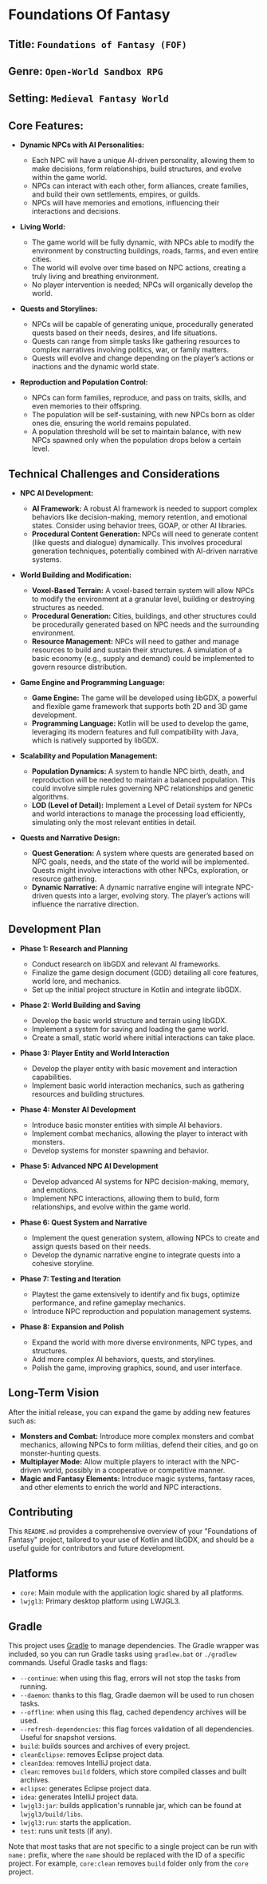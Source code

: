 # Foundations Of Fantasy

## Title: `Foundations of Fantasy (FOF)`

## Genre: `Open-World Sandbox RPG`

## Setting: `Medieval Fantasy World`

## Core Features:

- **Dynamic NPCs with AI Personalities:**
    - Each NPC will have a unique AI-driven personality, allowing them to make decisions, form relationships, build structures, and evolve within the game world.
    - NPCs can interact with each other, form alliances, create families, and build their own settlements, empires, or guilds.
    - NPCs will have memories and emotions, influencing their interactions and decisions.

- **Living World:**
    - The game world will be fully dynamic, with NPCs able to modify the environment by constructing buildings, roads, farms, and even entire cities.
    - The world will evolve over time based on NPC actions, creating a truly living and breathing environment.
    - No player intervention is needed; NPCs will organically develop the world.

- **Quests and Storylines:**
    - NPCs will be capable of generating unique, procedurally generated quests based on their needs, desires, and life situations.
    - Quests can range from simple tasks like gathering resources to complex narratives involving politics, war, or family matters.
    - Quests will evolve and change depending on the player’s actions or inactions and the dynamic world state.

- **Reproduction and Population Control:**
    - NPCs can form families, reproduce, and pass on traits, skills, and even memories to their offspring.
    - The population will be self-sustaining, with new NPCs born as older ones die, ensuring the world remains populated.
    - A population threshold will be set to maintain balance, with new NPCs spawned only when the population drops below a certain level.

## Technical Challenges and Considerations

- **NPC AI Development:**
    - **AI Framework:** A robust AI framework is needed to support complex behaviors like decision-making, memory retention, and emotional states. Consider using behavior trees, GOAP, or other AI libraries.
    - **Procedural Content Generation:** NPCs will need to generate content (like quests and dialogue) dynamically. This involves procedural generation techniques, potentially combined with AI-driven narrative systems.

- **World Building and Modification:**
    - **Voxel-Based Terrain:** A voxel-based terrain system will allow NPCs to modify the environment at a granular level, building or destroying structures as needed.
    - **Procedural Generation:** Cities, buildings, and other structures could be procedurally generated based on NPC needs and the surrounding environment.
    - **Resource Management:** NPCs will need to gather and manage resources to build and sustain their structures. A simulation of a basic economy (e.g., supply and demand) could be implemented to govern resource distribution.

- **Game Engine and Programming Language:**
    - **Game Engine:** The game will be developed using libGDX, a powerful and flexible game framework that supports both 2D and 3D game development.
    - **Programming Language:** Kotlin will be used to develop the game, leveraging its modern features and full compatibility with Java, which is natively supported by libGDX.

- **Scalability and Population Management:**
    - **Population Dynamics:** A system to handle NPC birth, death, and reproduction will be needed to maintain a balanced population. This could involve simple rules governing NPC relationships and genetic algorithms.
    - **LOD (Level of Detail):** Implement a Level of Detail system for NPCs and world interactions to manage the processing load efficiently, simulating only the most relevant entities in detail.

- **Quests and Narrative Design:**
    - **Quest Generation:** A system where quests are generated based on NPC goals, needs, and the state of the world will be implemented. Quests might involve interactions with other NPCs, exploration, or resource gathering.
    - **Dynamic Narrative:** A dynamic narrative engine will integrate NPC-driven quests into a larger, evolving story. The player’s actions will influence the narrative direction.

## Development Plan

- **Phase 1: Research and Planning**
    - Conduct research on libGDX and relevant AI frameworks.
    - Finalize the game design document (GDD) detailing all core features, world lore, and mechanics.
    - Set up the initial project structure in Kotlin and integrate libGDX.

- **Phase 2: World Building and Saving**
    - Develop the basic world structure and terrain using libGDX.
    - Implement a system for saving and loading the game world.
    - Create a small, static world where initial interactions can take place.

- **Phase 3: Player Entity and World Interaction**
    - Develop the player entity with basic movement and interaction capabilities.
    - Implement basic world interaction mechanics, such as gathering resources and building structures.

- **Phase 4: Monster AI Development**
    - Introduce basic monster entities with simple AI behaviors.
    - Implement combat mechanics, allowing the player to interact with monsters.
    - Develop systems for monster spawning and behavior.

- **Phase 5: Advanced NPC AI Development**
    - Develop advanced AI systems for NPC decision-making, memory, and emotions.
    - Implement NPC interactions, allowing them to build, form relationships, and evolve within the game world.

- **Phase 6: Quest System and Narrative**
    - Implement the quest generation system, allowing NPCs to create and assign quests based on their needs.
    - Develop the dynamic narrative engine to integrate quests into a cohesive storyline.

- **Phase 7: Testing and Iteration**
    - Playtest the game extensively to identify and fix bugs, optimize performance, and refine gameplay mechanics.
    - Introduce NPC reproduction and population management systems.

- **Phase 8: Expansion and Polish**
    - Expand the world with more diverse environments, NPC types, and structures.
    - Add more complex AI behaviors, quests, and storylines.
    - Polish the game, improving graphics, sound, and user interface.

## Long-Term Vision

After the initial release, you can expand the game by adding new features such as:

- **Monsters and Combat:** Introduce more complex monsters and combat mechanics, allowing NPCs to form militias, defend their cities, and go on monster-hunting quests.
- **Multiplayer Mode:** Allow multiple players to interact with the NPC-driven world, possibly in a cooperative or competitive manner.
- **Magic and Fantasy Elements:** Introduce magic systems, fantasy races, and other elements to enrich the world and NPC interactions.

## Contributing

This `README.md` provides a comprehensive overview of your "Foundations of Fantasy" project, tailored to your use of Kotlin and libGDX, and should be a useful guide for contributors and future development.

## Platforms

- `core`: Main module with the application logic shared by all platforms.
- `lwjgl3`: Primary desktop platform using LWJGL3.

## Gradle

This project uses [Gradle](https://gradle.org/) to manage dependencies.
The Gradle wrapper was included, so you can run Gradle tasks using `gradlew.bat` or `./gradlew` commands.
Useful Gradle tasks and flags:

- `--continue`: when using this flag, errors will not stop the tasks from running.
- `--daemon`: thanks to this flag, Gradle daemon will be used to run chosen tasks.
- `--offline`: when using this flag, cached dependency archives will be used.
- `--refresh-dependencies`: this flag forces validation of all dependencies. Useful for snapshot versions.
- `build`: builds sources and archives of every project.
- `cleanEclipse`: removes Eclipse project data.
- `cleanIdea`: removes IntelliJ project data.
- `clean`: removes `build` folders, which store compiled classes and built archives.
- `eclipse`: generates Eclipse project data.
- `idea`: generates IntelliJ project data.
- `lwjgl3:jar`: builds application's runnable jar, which can be found at `lwjgl3/build/libs`.
- `lwjgl3:run`: starts the application.
- `test`: runs unit tests (if any).

Note that most tasks that are not specific to a single project can be run with `name:` prefix, where the `name` should be replaced with the ID of a specific project.
For example, `core:clean` removes `build` folder only from the `core` project.
